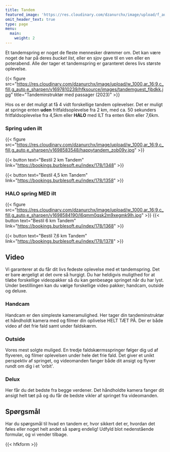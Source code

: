 ```yaml
---
title: Tandem
featured_image: 'https://res.cloudinary.com/dzanurchx/image/upload/f_auto/v1666304128/hfksource/images/tandem_o69ksg.png'
omit_header_text: true
type: page
menu:
  main:
    weight: 2
---
```


Et tandemspring er noget de fleste mennesker drømmer om. Det kan være noget de har på deres _bucket list_, eller en sjov gave til en ven eller en poterabend. Alle der tager et tandemspring er garanteret deres livs største oplevelse.

{{< figure src="https://res.cloudinary.com/dzanurchx/image/upload/w_1000,ar_16:9,c_fill,g_auto,e_sharpen/v1697810239/hfksource/images/tandemguest_fjbdkk.jpg" title="Tandeminstruktør med passager (2023)" >}}

Hos os er det muligt at få 4 vidt forskellige tandem oplevelser. Det er muligt at springe enten **uden** fritfaldsoplevelse fra 2 km, med ca. 50 sekunders fritfaldsoplevelse fra 4,5km eller **HALO** med ILT fra enten 6km eller 7,6km.

### Spring uden ilt

{{< figure src="https://res.cloudinary.com/dzanurchx/image/upload/w_1000,ar_16:9,c_fill,g_auto,e_sharpen/v1698583548/happytandem_zob09v.jpg" >}}


{{< button text="Bestil 2 km Tandem" link="https://bookings.burblesoft.eu/index/178/1348" >}}

{{< button text="Bestil 4,5 km Tandem" link="https://bookings.burblesoft.eu/index/178/1358" >}}


### HALO spring MED ilt

{{< figure src="https://res.cloudinary.com/dzanurchx/image/upload/w_1000,ar_16:9,c_fill,g_auto,e_sharpen/v1698584190/l6qmm0qsk2m9xegmk9lh.jpg" >}}
{{< button text="Bestil 6 km Tandem" link="https://bookings.burblesoft.eu/index/178/1368" >}}

{{< button text="Bestil 7,6 km Tandem" link="https://bookings.burblesoft.eu/index/178/1378" >}}

## Video

Vi garanterer at du får dit livs fedeste oplevelse med et tandemspring. Det er bare ærgeligt at det ovre så hurgigt. Du har heldigvis muligthed for at tiløbe forskellige videopakker så du kan genbesøge springet når du har lyst. Under bestillingen kan du vælge forskellige video pakker; handcam, outside og deluxe.

### Handcam

Handcam er den simpleste kameramulighed. Her tager din tandeminstruktør et håndholdt kamera med og filmer din oplivelse HELT TÆT PÅ. Der er både video af det frie fald samt under faldskærm.

### Outside

Vores mest solgte muliged. En tredje faldskærmsspringer følger dig ud af flyveren, og filmer oplevelsen under hele det frie fald. Det giver et unikt perspektiv af springet, og videomanden fanger både dit ansigt og flyver rundt om dig i et 'orbit'.

### Delux

Her får du det bedste fra begge verdener. Det håndholdte kamera fanger dit ansigt helt tæt på og du får de bedste vikler af springet fra videomanden.

## Spørgsmål

Har du spørgsmål til hvad en tandem er, hvor sikkert det er, hvordan det føles eller noget helt andet så spørg endelig! Udfyld blot nedenstående formular, og vi vender tilbage.

{{< hfkform >}}